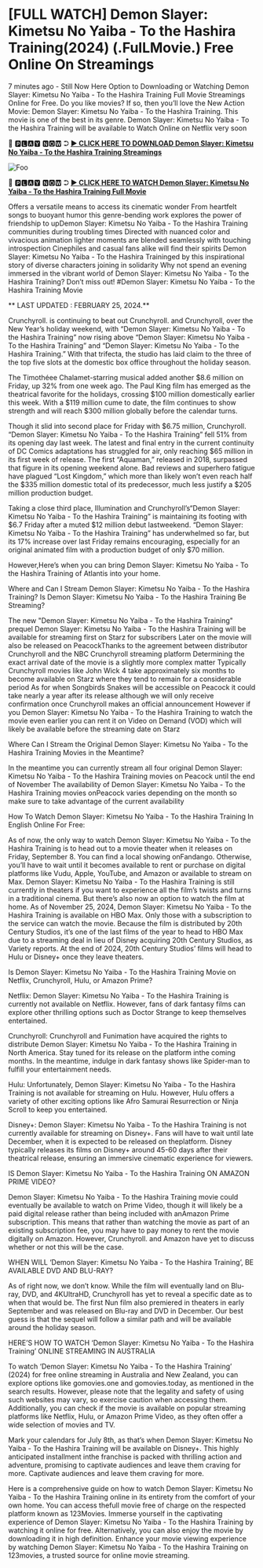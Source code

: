 <h1>[FULL WATCH] Demon Slayer: Kimetsu No Yaiba - To the Hashira Training(2024) (.FulLMovie.) Free Online On Streamings</h1>

7 minutes ago - Still Now Here Option to Downloading or Watching Demon Slayer: Kimetsu No Yaiba - To the Hashira Training Full Movie Streamings Online for Free. Do you like movies? If so, then you’ll love the New Action Movie: Demon Slayer: Kimetsu No Yaiba - To the Hashira Training. This movie is one of the best in its genre. Demon Slayer: Kimetsu No Yaiba - To the Hashira Training will be available to Watch Online on Netflix very soon

💯 🅿🅻🅰🆈 🅽🅾🆆 ➲ **<a href="https://moviesgalaxia.com/movie/1216221">► CLICK HERE TO DOWNLOAD Demon Slayer: Kimetsu No Yaiba - To the Hashira Training Streamings</a>**

<animated-image data-catalyst=""><a href="https://moviesgalaxia.com/movie/1216221" rel="nofollow" data-target="animated-image.originalLink"><img src="https://camo.githubusercontent.com/917e6ed5c302499242165dcc02bdbce85c075fd21b35918eb9c0b771855261b8/68747470733a2f2f7374617469632e7769787374617469632e636f6d2f6d656469612f6232343966395f61646163386637306662336634356238383639313639366337376465313866337e6d76322e676966" alt="Foo" data-canonical-src="https://static.wixstatic.com/media/b249f9_adac8f70fb3f45b88691696c77de18f3~mv2.gif" style="max-width: 100%; display: inline-block;" data-target="animated-image.originalImage"></a>

💯 🅿🅻🅰🆈 🅽🅾🆆 ➲ **<a href="https://moviesgalaxia.com/movie/1216221">► CLICK HERE TO WATCH Demon Slayer: Kimetsu No Yaiba - To the Hashira Training Full Movie</a>**

Offers a versatile means to access its cinematic wonder From heartfelt songs to buoyant humor this genre-bending work explores the power of friendship to upDemon Slayer: Kimetsu No Yaiba - To the Hashira Training communities during troubling times Directed with nuanced color and vivacious animation lighter moments are blended seamlessly with touching introspection Cinephiles and casual fans alike will find their spirits Demon Slayer: Kimetsu No Yaiba - To the Hashira Traininged by this inspirational story of diverse characters joining in solidarity Why not spend an evening immersed in the vibrant world of Demon Slayer: Kimetsu No Yaiba - To the Hashira Training? Don’t miss out! #Demon Slayer: Kimetsu No Yaiba - To the Hashira Training Movie

** LAST UPDATED : FEBRUARY 25, 2024.**

Crunchyroll. is continuing to beat out Crunchyroll. and Crunchyroll, over the New Year’s holiday weekend, with “Demon Slayer: Kimetsu No Yaiba - To the Hashira Training” now rising above “Demon Slayer: Kimetsu No Yaiba - To the Hashira Training” and “Demon Slayer: Kimetsu No Yaiba - To the Hashira Training.” With that trifecta, the studio has laid claim to the three of the top five slots at the domestic box office throughout the holiday season.

The Timothéee Chalamet-starring musical added another $8.6 million on Friday, up 32% from one week ago. The Paul King film has emerged as the theatrical favorite for the holidays, crossing $100 million domestically earlier this week. With a $119 million cume to date, the film continues to show strength and will reach $300 million globally before the calendar turns.

Though it slid into second place for Friday with $6.75 million, Crunchyroll. “Demon Slayer: Kimetsu No Yaiba - To the Hashira Training” fell 51% from its opening day last week. The latest and final entry in the current continuity of DC Comics adaptations has struggled for air, only reaching $65 million in its first week of release. The first “Aquaman,” released in 2018, surpassed that figure in its opening weekend alone. Bad reviews and superhero fatigue have plagued “Lost Kingdom,” which more than likely won’t even reach half the $335 million domestic total of its predecessor, much less justify a $205 million production budget.

Taking a close third place, Illumination and Crunchyroll’s“Demon Slayer: Kimetsu No Yaiba - To the Hashira Training” is maintaining its footing with $6.7 Friday after a muted $12 million debut lastweekend. “Demon Slayer: Kimetsu No Yaiba - To the Hashira Training” has underwhelmed so far, but its 17% increase over last Friday remains encouraging, especially for an original animated film with a production budget of only $70 million.

However,Here’s when you can bring Demon Slayer: Kimetsu No Yaiba - To the Hashira Training of Atlantis into your home.

Where and Can I Stream Demon Slayer: Kimetsu No Yaiba - To the Hashira Training? Is Demon Slayer: Kimetsu No Yaiba - To the Hashira Training Be Streaming?

The new "Demon Slayer: Kimetsu No Yaiba - To the Hashira Training" prequel Demon Slayer: Kimetsu No Yaiba - To the Hashira Training will be available for streaming first on Starz for subscribers Later on the movie will also be released on PeacockThanks to the agreement between distributor Crunchyroll and the NBC Crunchyroll streaming platform Determining the exact arrival date of the movie is a slightly more complex matter Typically Crunchyroll movies like John Wick 4 take approximately six months to become available on Starz where they tend to remain for a considerable period As for when Songbirds Snakes will be accessible on Peacock it could take nearly a year after its release although we will only receive confirmation once Crunchyroll makes an official announcement However if you Demon Slayer: Kimetsu No Yaiba - To the Hashira Training to watch the movie even earlier you can rent it on Video on Demand (VOD) which will likely be available before the streaming date on Starz

Where Can I Stream the Original Demon Slayer: Kimetsu No Yaiba - To the Hashira Training Movies in the Meantime?

In the meantime you can currently stream all four original Demon Slayer: Kimetsu No Yaiba - To the Hashira Training movies on Peacock until the end of November The availability of Demon Slayer: Kimetsu No Yaiba - To the Hashira Training movies onPeacock varies depending on the month so make sure to take advantage of the current availability

How To Watch Demon Slayer: Kimetsu No Yaiba - To the Hashira Training In English Online For Free:

As of now, the only way to watch Demon Slayer: Kimetsu No Yaiba - To the Hashira Training is to head out to a movie theater when it releases on Friday, September 8. You can find a local showing onFandango. Otherwise, you’ll have to wait until it becomes available to rent or purchase on digital platforms like Vudu, Apple, YouTube, and Amazon or available to stream on Max. Demon Slayer: Kimetsu No Yaiba - To the Hashira Training is still currently in theaters if you want to experience all the film’s twists and turns in a traditional cinema. But there’s also now an option to watch the film at home. As of November 25, 2024, Demon Slayer: Kimetsu No Yaiba - To the Hashira Training is available on HBO Max. Only those with a subscription to the service can watch the movie. Because the film is distributed by 20th Century Studios, it’s one of the last films of the year to head to HBO Max due to a streaming deal in lieu of Disney acquiring 20th Century Studios, as Variety reports. At the end of 2024, 20th Century Studios’ films will head to Hulu or Disney+ once they leave theaters.

Is Demon Slayer: Kimetsu No Yaiba - To the Hashira Training Movie on Netflix, Crunchyroll, Hulu, or Amazon Prime?

Netflix: Demon Slayer: Kimetsu No Yaiba - To the Hashira Training is currently not available on Netflix. However, fans of dark fantasy films can explore other thrilling options such as Doctor Strange to keep themselves entertained.

Crunchyroll: Crunchyroll and Funimation have acquired the rights to distribute Demon Slayer: Kimetsu No Yaiba - To the Hashira Training in North America. Stay tuned for its release on the platform inthe coming months. In the meantime, indulge in dark fantasy shows like Spider-man to fulfill your entertainment needs.

Hulu: Unfortunately, Demon Slayer: Kimetsu No Yaiba - To the Hashira Training is not available for streaming on Hulu. However, Hulu offers a variety of other exciting options like Afro Samurai Resurrection or Ninja Scroll to keep you entertained.

Disney+: Demon Slayer: Kimetsu No Yaiba - To the Hashira Training is not currently available for streaming on Disney+. Fans will have to wait until late December, when it is expected to be released on theplatform. Disney typically releases its films on Disney+ around 45-60 days after their theatrical release, ensuring an immersive cinematic experience for viewers.

IS Demon Slayer: Kimetsu No Yaiba - To the Hashira Training ON AMAZON PRIME VIDEO?

Demon Slayer: Kimetsu No Yaiba - To the Hashira Training movie could eventually be available to watch on Prime Video, though it will likely be a paid digital release rather than being included with anAmazon Prime subscription. This means that rather than watching the movie as part of an existing subscription fee, you may have to pay money to rent the movie digitally on Amazon. However, Crunchyroll. and Amazon have yet to discuss whether or not this will be the case.

WHEN WILL ‘Demon Slayer: Kimetsu No Yaiba - To the Hashira Training’, BE AVAILABLE DVD AND BLU-RAY?

As of right now, we don’t know. While the film will eventually land on Blu-ray, DVD, and 4KUltraHD, Crunchyroll has yet to reveal a specific date as to when that would be. The first Nun film also premiered in theaters in early September and was released on Blu-ray and DVD in December. Our best guess is that the sequel will follow a similar path and will be available around the holiday season.

HERE’S HOW TO WATCH ‘Demon Slayer: Kimetsu No Yaiba - To the Hashira Training’ ONLINE STREAMING IN AUSTRALIA

To watch ‘Demon Slayer: Kimetsu No Yaiba - To the Hashira Training’ (2024) for free online streaming in Australia and New Zealand, you can explore options like gomovies.one and gomovies.today, as mentioned in the search results. However, please note that the legality and safety of using such websites may vary, so exercise caution when accessing them. Additionally, you can check if the movie is available on popular streaming platforms like Netflix, Hulu, or Amazon Prime Video, as they often offer a wide selection of movies and TV.

Mark your calendars for July 8th, as that’s when Demon Slayer: Kimetsu No Yaiba - To the Hashira Training will be available on Disney+. This highly anticipated installment inthe franchise is packed with thrilling action and adventure, promising to captivate audiences and leave them craving for more. Captivate audiences and leave them craving for more.

Here is a comprehensive guide on how to watch Demon Slayer: Kimetsu No Yaiba - To the Hashira Training online in its entirety from the comfort of your own home. You can access thefull movie free of charge on the respected platform known as 123Movies. Immerse yourself in the captivating experience of Demon Slayer: Kimetsu No Yaiba - To the Hashira Training by watching it online for free. Alternatively, you can also enjoy the movie by downloading it in high definition. Enhance your movie viewing experience by watching Demon Slayer: Kimetsu No Yaiba - To the Hashira Training on 123movies, a trusted source for online movie streaming.
